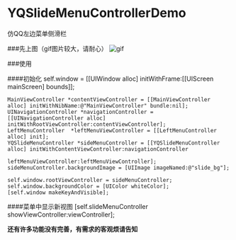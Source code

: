 # YQSlideMenuControllerDemo
仿QQ左边菜单侧滑栏

###先上图（gif图片较大，请耐心）
![gif](https://github.com/yuyedaidao/YQSlideMenuControllerDemo/blob/master/slideMenu.gif)

###使用

####初始化
    self.window = [[UIWindow alloc] initWithFrame:[[UIScreen mainScreen] bounds]];
    
    MainViewController *contentViewController = [[MainViewController alloc] initWithNibName:@"MainViewController" bundle:nil];
    UINavigationController *navigationController = [[UINavigationController alloc] initWithRootViewController:contentViewController];
    LeftMenuController  *leftMenuViewController = [[LeftMenuController alloc] init];
    YQSlideMenuController *sideMenuController = [[YQSlideMenuController alloc] initWithContentViewController:navigationController
                                                                    leftMenuViewController:leftMenuViewController];
    sideMenuController.backgroundImage = [UIImage imageNamed:@"slide_bg"];
  
    self.window.rootViewController = sideMenuController;
    self.window.backgroundColor = [UIColor whiteColor];
    [self.window makeKeyAndVisible];
    
####菜单中显示新视图
    [self.slideMenuController showViewController:viewController];
    
**还有许多功能没有完善，有需求的客观烦请告知**
      


